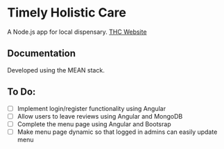 # Timely Holistic Care

A Node.js app for local dispensary.
[THC Website](https://murmuring-reef-60039.herokuapp.com/)

## Documentation

Developed using the MEAN stack.

## To Do:

- [ ] Implement login/register functionality using Angular
- [ ] Allow users to leave reviews using Angular and MongoDB
- [ ] Complete the menu page using Angular and Bootsrap
- [ ] Make menu page dynamic so that logged in  admins can easily update menu

